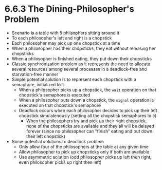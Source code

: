 # 6.6.3 The Dining-Philosopher's Problem

* Scenario is a table with 5 philsophers sitting around it
* To each philosopher's left and right is a chopstick
* Each philosopher may pick up one chopstick at a time
* When a philosopher has their chopsticks, they eat without releasing her chopsticks
* When a philosopher is finished eating, they put down their chopsticks
* Classic synchronization problem as it represents the need to allocate several resources among several processes in a deadlock-free and starvation-free manner
* Simple potential solution is to represent each chopstick with a semaphore, initialized to `1`
  * When a philosopher picks up a chopstick, the `wait` operation on that chopstick's semaphore is executed
  * When a philosopher puts down a chopstick, the `signal` operation is executed on that chopstick's semaphore
  * Deadlock occurs when each philosopher decides to pick up their left chopstick simulatenously (setting all the chopstick semaphores to `0`)
    * When the philosophers try and pick up their right chopstick, none of the chopsticks are available and they all will be delayed forever (since no philosopher can "finish" eating and put down their left chopstick)
* Some potential solutions to deadlock problem
  * Only allow four of the philosophers at the table at any given time
  * Allow philosopher to pick up chopsticks only if both are available
  * Use asymmetric solution (odd philosopher picks up left then right, even philosopher picks up right then left)
